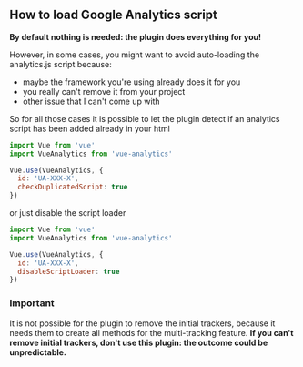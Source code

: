 ## How to load Google Analytics script

**By default nothing is needed: the plugin does everything for you!**

However, in some cases, you might want to avoid auto-loading the analytics.js script because:
- maybe the framework you're using already does it for you
- you really can't remove it from your project
- other issue that I can't come up with

So for all those cases it is possible to let the plugin detect if an analytics script has been added already in your html

```js
import Vue from 'vue'
import VueAnalytics from 'vue-analytics'

Vue.use(VueAnalytics, {
  id: 'UA-XXX-X',
  checkDuplicatedScript: true
})
```

or just disable the script loader

```js
import Vue from 'vue'
import VueAnalytics from 'vue-analytics'

Vue.use(VueAnalytics, {
  id: 'UA-XXX-X',
  disableScriptLoader: true
})
```

### Important
It is not possible for the plugin to remove the initial trackers, because it needs them to create all methods for the multi-tracking feature.
**If you can't remove initial trackers, don't use this plugin: the outcome could be unpredictable.**
